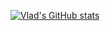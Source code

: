[![Vlad's GitHub stats](https://github-readme-stats.vercel.app/api?username=vald-phoenix&show_icons=true&theme=dark&include_all_commits=true&count_private=true)](https://vald.dev)

